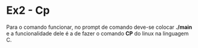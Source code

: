 <h1>Ex2 - Cp</h1>
<p>Para o comando funcionar, no prompt de comando deve-se colocar <b>./main</b> e a funcionalidade dele é a de fazer o comando <b>CP</b> do linux na linguagem C.</p>


